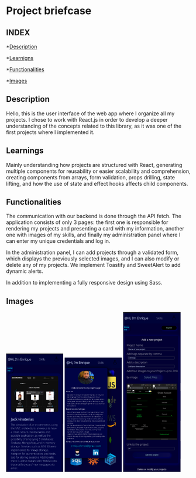 # Project briefcase

## INDEX

\*[Description](#Description)

\*[Learnigns](#Learnings)

\*[Functionalities](#Functionalities)

\*[Images](#Images)

## Description

Hello, this is the user interface of the web app where I organize all my projects.
I chose to work with React.js in order to develop a deeper understanding of the concepts related to this library, as it was one of the first projects where I implemented it.

## Learnings

Mainly understanding how projects are structured with React, generating multiple components for reusability or easier scalability and comprehension, creating components from arrays, form validation, props drilling, state lifting, and how the use of state and effect hooks affects child components.

## Functionalities

The communication with our backend is done through the API fetch. The application consists of only 3 pages: the first one is responsible for rendering my projects and presenting a card with my information, another one with images of my skills, and finally my administration panel where I can enter my unique credentials and log in.

In the administration panel, I can add projects through a validated form, which displays the previously selected images, and I can also modify or delete any of my projects. We implement Toastify and SweetAlert to add dynamic alerts.

In addition to implementing a fully responsive design using Sass.

## Images

<div style=width: 100%  >
<img style=width:31% src="imagesToReadme/briefcaseUi1.png" alt="Alt text" title="Optional title">
<img style=width:31% src="imagesToReadme/briefcaseUi2.png" alt="Alt text" title="Optional title">
<img style=width:31% src="imagesToReadme/briefcaseUi3.png" alt="Alt text" title="Optional title">
</div>
